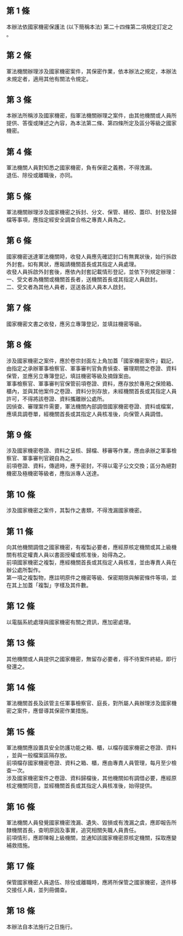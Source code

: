 第 1 條
-------
本辦法依國家機密保護法 (以下簡稱本法) 第二十四條第二項規定訂定之  
。

第 2 條
-------
軍法機關辦理涉及國家機密案件，其保密作業，依本辦法之規定，本辦法  
未規定者，適用其他有關法令規定。

第 3 條
-------
本辦法所稱涉及國家機密，指軍法機關辦理之案件，由其他機關或人員所  
提供、答復或陳述之內容，為本法第二條、第四條所定及區分等級之國家  
機密。

第 4 條
-------
軍法機關人員對知悉之國家機密，負有保密之義務，不得洩漏。  
退伍、除役或離職後，亦同。

第 5 條
-------
軍法機關辦理涉及國家機密之拆封、分文、保管、繕校、蓋印、封發及歸  
檔等事項，應指定經安全調查合格之專責人員為之。

第 6 條
-------
國家機密送達軍法機關時，收發人員應先確認封口有無異狀後，始行拆啟  
外封套。如有異狀，應報請機關首長或其指定人員處理。  
收發人員拆啟外封套後，應依內封套記載情形登記，並依下列規定辦理：  
一、受文者為機關或機關首長者，送機關首長或其指定人員啟封。  
二、受文者為其他人員者，逕送各該人員本人啟封。

第 7 條
-------
國家機密文書之收發，應另立專簿登記，並填註機密等級。

第 8 條
-------
涉及國家機密之案件，應於卷宗封面左上角加蓋「國家機密案件」戳記，  
由指定之承辦軍事檢察官、軍事審判官負責偵查、審理期間之卷證、資料  
保管，並應另立專簿登記，填註機密等級及摘錄案由。  
軍事檢察官、軍事審判官保管前項卷證、資料，應存放於專用之保險箱、  
櫃內，並與其他案件之卷證、資料分別存放，未經機關首長或其指定人員  
許可，不得將該卷證、資料攜離辦公處所。  
因偵查、審理案件需要，軍法機關內部調借國家機密卷證、資料或檔案，  
應填具調卷單，經機關首長或其指定人員核准後，向保管人員調借。

第 9 條
-------
涉及國家機密卷證、資料之呈核、歸檔、移審等作業，應由承辦之軍事檢  
察官、軍事審判官親自為之。  
前項卷證、資料，傳遞時，應予密封，不得以電子公文交換；區分為絕對  
機密及極機密等級者，應指派專人送達。

第 10 條
--------
涉及國家機密之案件，其製作之書類，不得洩漏國家機密。

第 11 條
--------
向其他機關調借之國家機密，有複製必要者，應經原核定機關或其上級機  
關有核定權責人員以書面授權或核准後，始得為之。  
前項國家機密之複製，應經機關首長或其指定人員核准，並由專責人員在  
辦公處所製作。  
第一項之複製物，應註明原件之機密等級、保密期限與解密條件等項，並  
在其上加蓋「複製」字樣及其件數。

第 12 條
--------
以電腦系統處理與國家機密有關之資訊，應加密處理。

第 13 條
--------
其他機關或人員提供之國家機密，無留存必要者，得不待案件終結，即行  
發還之。

第 14 條
--------
軍法機關首長及該管主任軍事檢察官、庭長，對所屬人員辦理涉及國家機  
密之案件，應督導其保密作業措施。

第 15 條
--------
軍法機關應設置具安全防護功能之箱、櫃，以檔存國家機密之卷證、資料  
，並與一般檔案區隔存放。  
前項檔存國家機密卷證、資料之箱、櫃，應由專責人員管理，每月至少檢  
查一次。  
涉及國家機密案件之卷證、資料歸檔後，其他機關如有調借必要，應經原  
核定機關同意，並經機關首長或其指定人員核准後，始得提供。

第 16 條
--------
軍法機關人員發覺國家機密洩漏、遺失、毀損或有洩漏之虞，應即報告所  
隸機關首長，查明原因及事實，追究相關失職人員責任。  
前項情形，應即陳報上級機關，並通知該國家機密原核定機關，採取應變  
補救措施。

第 17 條
--------
保管國家機密人員退伍、除役或離職時，應將所保管之國家機密，逐件移  
交接任人員，並列冊備查。

第 18 條
--------
本辦法自本法施行之日施行。

